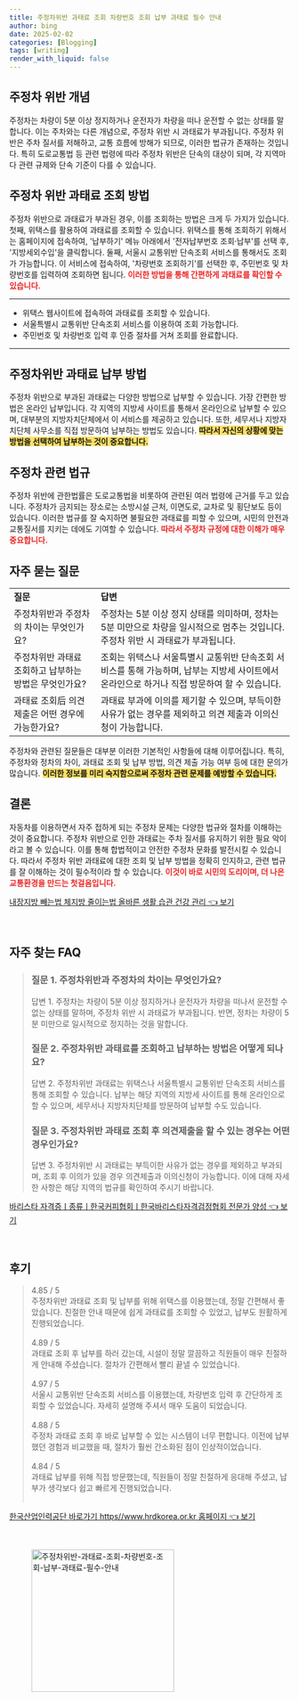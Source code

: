 ```yaml
---
title: 주정차위반 과태료 조회 차량번호 조회 납부 과태료 필수 안내
author: bing
date: 2025-02-02
categories: [Blogging]
tags: [writing]
render_with_liquid: false
---
```



<h2 id='주정차위반개념'>주정차 위반 개념</h2>

<p>주정차는 차량이 5분 이상 정지하거나 운전자가 차량을 떠나 운전할 수 없는 상태를 말합니다. 이는 주차와는 다른 개념으로, 주정차 위반 시 과태료가 부과됩니다. 주정차 위반은 주차 질서를 저해하고, 교통 흐름에 방해가 되므로, 이러한 법규가 존재하는 것입니다. 특히 도로교통법 등 관련 법령에 따라 주정차 위반은 단속의 대상이 되며, 각 지역마다 관련 규제와 단속 기준이 다를 수 있습니다.</p>

<h2 id='주정차위반과태료조회방법'>주정차 위반 과태료 조회 방법</h2>

<p>주정차 위반으로 과태료가 부과된 경우, 이를 조회하는 방법은 크게 두 가지가 있습니다. 첫째, 위택스를 활용하여 과태료를 조회할 수 있습니다. 위택스를 통해 조회하기 위해서는 홈페이지에 접속하여, '납부하기' 메뉴 아래에서 '전자납부번호 조회·납부'를 선택 후, '지방세외수입'을 클릭합니다. 둘째, 서울시 교통위반 단속조회 서비스를 통해서도 조회가 가능합니다. 이 서비스에 접속하여, '차량번호 조회하기'를 선택한 후, 주민번호 및 차량번호를 입력하여 조회하면 됩니다. <b><span style="color: #ee2323;">이러한 방법을 통해 간편하게 과태료를 확인할 수 있습니다.</span></b></p>

<hr />

<ul>
    <li>위택스 웹사이트에 접속하여 과태료를 조회할 수 있습니다.</li>
    <li>서울특별시 교통위반 단속조회 서비스를 이용하여 조회 가능합니다.</li>
    <li>주민번호 및 차량번호 입력 후 인증 절차를 거쳐 조회를 완료합니다.</li>
</ul>

<hr />

<h2 id='납부방법'>주정차위반 과태료 납부 방법</h2>

<p>주정차 위반으로 부과된 과태료는 다양한 방법으로 납부할 수 있습니다. 가장 간편한 방법은 온라인 납부입니다. 각 지역의 지방세 사이트를 통해서 온라인으로 납부할 수 있으며, 대부분의 지방자치단체에서 이 서비스를 제공하고 있습니다. 또한, 세무서나 지방자치단체 사무소를 직접 방문하여 납부하는 방법도 있습니다. <b><span style="background-color: #ffe066;">따라서 자신의 상황에 맞는 방법을 선택하여 납부하는 것이 중요합니다.</span></b></p>

<h2 id='주정차관련법규'>주정차 관련 법규</h2>

<p>주정차 위반에 관한법률은 도로교통법을 비롯하여 관련된 여러 법령에 근거를 두고 있습니다. 주정차가 금지되는 장소로는 소방시설 근처, 이면도로, 교차로 및 횡단보도 등이 있습니다. 이러한 법규를 잘 숙지하면 불필요한 과태료를 피할 수 있으며, 시민의 안전과 교통질서를 지키는 데에도 기여할 수 있습니다. <b><span style="color: #ee2323;">따라서 주정차 규정에 대한 이해가 매우 중요합니다.</span></b></p>

<h2 id='자주묻는질문'>자주 묻는 질문</h2>

<table>
    <tr>
        <td><b>질문</b></td>
        <td><b>답변</b></td>
    </tr>
    <tr>
        <td>주정차위반과 주정차의 차이는 무엇인가요?</td>
        <td>주정차는 5분 이상 정지 상태를 의미하며, 정차는 5분 미만으로 차량을 일시적으로 멈추는 것입니다. 주정차 위반 시 과태료가 부과됩니다.</td>
    </tr>
    <tr>
        <td>주정차위반 과태료 조회하고 납부하는 방법은 무엇인가요?</td>
        <td>조회는 위택스나 서울특별시 교통위반 단속조회 서비스를 통해 가능하며, 납부는 지방세 사이트에서 온라인으로 하거나 직접 방문하여 할 수 있습니다.</td>
    </tr>
    <tr>
        <td>과태료 조회后 의견제출은 어떤 경우에 가능한가요?</td>
        <td>과태료 부과에 이의를 제기할 수 있으며, 부득이한 사유가 없는 경우를 제외하고 의견 제출과 이의신청이 가능합니다.</td>
    </tr>
</table>

<p>주정차와 관련된 질문들은 대부분 이러한 기본적인 사항들에 대해 이루어집니다. 특히, 주정차와 정차의 차이, 과태료 조회 및 납부 방법, 의견 제출 가능 여부 등에 대한 문의가 많습니다. <b><span style="background-color: #ffe066;">이러한 정보를 미리 숙지함으로써 주정차 관련 문제를 예방할 수 있습니다.</span></b></p>

<h2 id='결론'>결론</h2>

<p>자동차를 이용하면서 자주 접하게 되는 주정차 문제는 다양한 법규와 절차를 이해하는 것이 중요합니다. 주정차 위반으로 인한 과태료는 주차 질서를 유지하기 위한 필요 악이라고 볼 수 있습니다. 이를 통해 합법적이고 안전한 주정차 문화를 발전시킬 수 있습니다. 따라서 주정차 위반 과태료에 대한 조회 및 납부 방법을 정확히 인지하고, 관련 법규를 잘 이해하는 것이 필수적이라 할 수 있습니다. <b><span style="color: #ee2323;">이것이 바로 시민의 도리이며, 더 나은 교통환경을 만드는 첫걸음입니다.</span></b></p>


<p><a class="click-button" title="내장지방 빼는법 체지방 줄이는법 올바른 생활 습관 건강 관리" href="https://adkhouse.github.io/posts/%EB%82%B4%EC%9E%A5%EC%A7%80%EB%B0%A9-%EB%B9%BC%EB%8A%94%EB%B2%95-%EC%B2%B4%EC%A7%80%EB%B0%A9-%EC%A4%84%EC%9D%B4%EB%8A%94%EB%B2%95-%EC%98%AC%EB%B0%94%EB%A5%B8-%EC%83%9D%ED%99%9C-%EC%8A%B5%EA%B4%80-%EA%B1%B4%EA%B0%95-%EA%B4%80%EB%A6%AC/" rel="dofollow">내장지방 빼는법 체지방 줄이는법 올바른 생활 습관 건강 관리 👈 보기</a></p><br>
<h2 id='자주_찾는_FAQ'>자주 찾는 FAQ</h2>
<div itemscope="" itemtype="https://schema.org/FAQPage"> 
<blockquote> 
<div itemscope="" itemprop="mainEntity" itemtype="https://schema.org/Question"> 
<h3 itemprop="name">질문 1. 주정차위반과 주정차의 차이는 무엇인가요?</h3> 
<div itemscope="" itemprop="acceptedAnswer" itemtype="https://schema.org/Answer"> 
<span itemprop="text"> 
<p>답변 1. 주정차는 차량이 5분 이상 정지하거나 운전자가 차량을 떠나서 운전할 수 없는 상태를 말하며, 주정차 위반 시 과태료가 부과됩니다. 반면, 정차는 차량이 5분 미만으로 일시적으로 정지하는 것을 말합니다.</p> 
</span> 
</div> 
</div> 

<div itemscope="" itemprop="mainEntity" itemtype="https://schema.org/Question"> 
<h3 itemprop="name">질문 2. 주정차위반 과태료를 조회하고 납부하는 방법은 어떻게 되나요?</h3> 
<div itemscope="" itemprop="acceptedAnswer" itemtype="https://schema.org/Answer"> 
<span itemprop="text"> 
<p>답변 2. 주정차위반 과태료는 위택스나 서울특별시 교통위반 단속조회 서비스를 통해 조회할 수 있습니다. 납부는 해당 지역의 지방세 사이트를 통해 온라인으로 할 수 있으며, 세무서나 지방자치단체를 방문하여 납부할 수도 있습니다.</p> 
</span> 
</div> 
</div> 

<div itemscope="" itemprop="mainEntity" itemtype="https://schema.org/Question"> 
<h3 itemprop="name">질문 3. 주정차위반 과태료 조회 후 의견제출을 할 수 있는 경우는 어떤 경우인가요?</h3> 
<div itemscope="" itemprop="acceptedAnswer" itemtype="https://schema.org/Answer"> 
<span itemprop="text"> 
<p>답변 3. 주정차위반 시 과태료는 부득이한 사유가 없는 경우를 제외하고 부과되며, 조회 후 이의가 있을 경우 의견제출과 이의신청이 가능합니다. 이에 대해 자세한 사항은 해당 지역의 법규를 확인하여 주시기 바랍니다.</p> 
</span> 
</div> 
</div> 
</blockquote> 
</div>
<p><a class="click-button" title="바리스타 자격증ㅣ종류ㅣ한국커피협회ㅣ한국바리스타자격검정협회 전문가 양성" href="https://adkhouse.github.io/posts/%EB%B0%94%EB%A6%AC%EC%8A%A4%ED%83%80-%EC%9E%90%EA%B2%A9%EC%A6%9D%E3%85%A3%EC%A2%85%EB%A5%98%E3%85%A3%ED%95%9C%EA%B5%AD%EC%BB%A4%ED%94%BC%ED%98%91%ED%9A%8C%E3%85%A3%ED%95%9C%EA%B5%AD%EB%B0%94%EB%A6%AC%EC%8A%A4%ED%83%80%EC%9E%90%EA%B2%A9%EA%B2%80%EC%A0%95%ED%98%91%ED%9A%8C-%EC%A0%84%EB%AC%B8%EA%B0%80-%EC%96%91%EC%84%B1/" rel="dofollow">바리스타 자격증ㅣ종류ㅣ한국커피협회ㅣ한국바리스타자격검정협회 전문가 양성 👈 보기</a></p><br>
<h2 id='후기'>후기</h2>
<div itemscope itemtype="https://schema.org/Product">
  <blockquote>
  <div itemprop="review" itemscope itemtype="https://schema.org/Review">
      <div itemprop="reviewRating" itemscope itemtype="https://schema.org/Rating"> <span itemprop="ratingValue">4.85</span> / <span itemprop="bestRating">5</span> </div>
      <span itemprop="reviewBody">주정차위반 과태료 조회 및 납부를 위해 위택스를 이용했는데, 정말 간편해서 좋았습니다. 친절한 안내 때문에 쉽게 과태료를 조회할 수 있었고, 납부도 원활하게 진행되었습니다.</span>
  </div>
  <br>
  <div itemprop="review" itemscope itemtype="https://schema.org/Review">
      <div itemprop="reviewRating" itemscope itemtype="https://schema.org/Rating"> <span itemprop="ratingValue">4.89</span> / <span itemprop="bestRating">5</span> </div>
      <span itemprop="reviewBody">과태료 조회 후 납부를 하러 갔는데, 시설이 정말 깔끔하고 직원들이 매우 친절하게 안내해 주셨습니다. 절차가 간편해서 빨리 끝낼 수 있었습니다.</span>
  </div>
  <br>
  <div itemprop="review" itemscope itemtype="https://schema.org/Review">
      <div itemprop="reviewRating" itemscope itemtype="https://schema.org/Rating"> <span itemprop="ratingValue">4.97</span> / <span itemprop="bestRating">5</span> </div>
      <span itemprop="reviewBody">서울시 교통위반 단속조회 서비스를 이용했는데, 차량번호 입력 후 간단하게 조회할 수 있었습니다. 자세히 설명해 주셔서 매우 도움이 되었습니다.</span>
  </div>
  <br>
  <div itemprop="review" itemscope itemtype="https://schema.org/Review">
      <div itemprop="reviewRating" itemscope itemtype="https://schema.org/Rating"> <span itemprop="ratingValue">4.88</span> / <span itemprop="bestRating">5</span> </div>
      <span itemprop="reviewBody">주정차 과태료 조회 후 바로 납부할 수 있는 시스템이 너무 편합니다. 이전에 납부했던 경험과 비교했을 때, 절차가 훨씬 간소화된 점이 인상적이었습니다.</span>
  </div>
  <br>
  <div itemprop="review" itemscope itemtype="https://schema.org/Review">
      <div itemprop="reviewRating" itemscope itemtype="https://schema.org/Rating"> <span itemprop="ratingValue">4.84</span> / <span itemprop="bestRating">5</span> </div>
      <span itemprop="reviewBody">과태료 납부를 위해 직접 방문했는데, 직원들이 정말 친절하게 응대해 주셨고, 납부가 생각보다 쉽고 빠르게 진행되었습니다.</span>
  </div>
  <br>
  </blockquote>
</div>
<p><a class="click-button" title="한국산업인력공단 바로가기 https//www.hrdkorea.or.kr 홈페이지" href="https://adkhouse.github.io/posts/%ED%95%9C%EA%B5%AD%EC%82%B0%EC%97%85%EC%9D%B8%EB%A0%A5%EA%B3%B5%EB%8B%A8-%EB%B0%94%EB%A1%9C%EA%B0%80%EA%B8%B0-httpswww.hrdkorea.or.kr-%ED%99%88%ED%8E%98%EC%9D%B4%EC%A7%80/" rel="dofollow">한국산업인력공단 바로가기 https//www.hrdkorea.or.kr 홈페이지 👈 보기</a></p><br>
<figure class="image"><img src="https://adkhouse.github.io/assets/img/thumbnail/주정차위반-과태료-조회-차량번호-조회-납부-과태료-필수-안내.webp" alt="주정차위반-과태료-조회-차량번호-조회-납부-과태료-필수-안내" width="256" height="256"></figure>